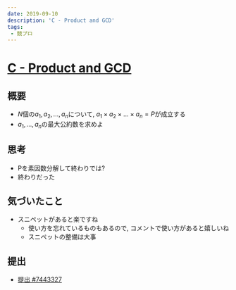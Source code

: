 ```yaml
---
date: 2019-09-10
description: 'C - Product and GCD'
tags:
 - 競プロ
---
```


# [C - Product and GCD](https://atcoder.jp/contests/caddi2018/tasks/caddi2018_a)

## 概要
 - $N$個の$a_1, a_2, ..., a_n$について, $a_1 \times a_2 \times ... \times a_n = P$が成立する
 - $a_1, ..., a_n$の最大公約数を求めよ

## 思考
 - Pを素因数分解して終わりでは?
 - 終わりだった

## 気づいたこと
 - スニペットがあると楽ですね
   - 使い方を忘れているものもあるので, コメントで使い方があると嬉しいね
   - スニペットの整備は大事

## 提出
 - [提出 #7443327](https://atcoder.jp/contests/caddi2018/submissions/7443327)